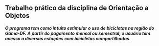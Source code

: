 ## Trabalho prático da disciplina de Orientação a Objetos 

##### O programa tem como intuito estimular o uso de bicicletas na região do Gama-DF. A partir do pagamento mensal ou semestral, o usuário tem acesso a diversas estações com bicicletas compartilhadas.
